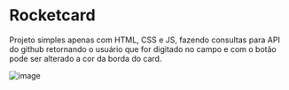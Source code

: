 # Rocketcard
Projeto simples apenas com HTML, CSS e JS, fazendo consultas para API do github retornando o usuário que for digitado no campo e com o botão pode ser alterado a cor da borda do card.

![image](https://user-images.githubusercontent.com/66728980/159761808-d7b1afd3-e522-43fc-ac59-6b9e0e657816.png)

